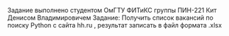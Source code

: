 Задание выполнено студентом ОмГТУ ФИТиКС группы ПИН-221 Кит Денисом Владимировичем
Задание: Получить список вакансий по поиску Python с сайта hh.ru , результат записать в файл формата .xlsx
